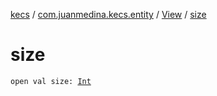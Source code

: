 [kecs](../../index.md) / [com.juanmedina.kecs.entity](../index.md) / [View](index.md) / [size](./size.md)

# size

`open val size: `[`Int`](https://kotlinlang.org/api/latest/jvm/stdlib/kotlin/-int/index.html)